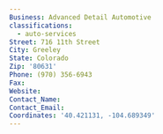 ```yaml
---
Business: Advanced Detail Automotive
classifications:
  - auto-services
Street: 716 11th Street
City: Greeley
State: Colorado
Zip: '80631'
Phone: (970) 356-6943
Fax:
Website:
Contact_Name:
Contact_Email:
Coordinates: '40.421131, -104.689349'
---
```



